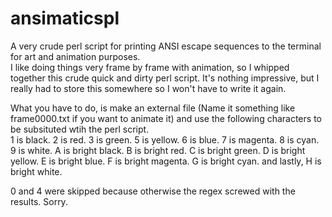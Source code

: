 # ansimaticspl
A very crude perl script for printing ANSI escape sequences to the terminal for art and animation purposes.  
I like doing things very frame by frame with animation, so I whipped together this crude quick and dirty perl script. It's nothing impressive, but I really had to store this somewhere so I won't have to write it again.

What you have to do, is make an external file (Name it something like frame0000.txt if you want to animate it) and use the following characters to be subsituted wtih the perl script.  
1 is black. 
2 is red.
3 is green.
5 is yellow.
6 is blue.
7 is magenta.
8 is cyan.
9 is white.
A is bright black.
B is bright red.
C is bright green.
D is bright yellow.
E is bright blue.
F is bright magenta.
G is bright cyan.
and lastly, H is bright white.

0 and 4 were skipped because otherwise the regex screwed with the results. Sorry.
